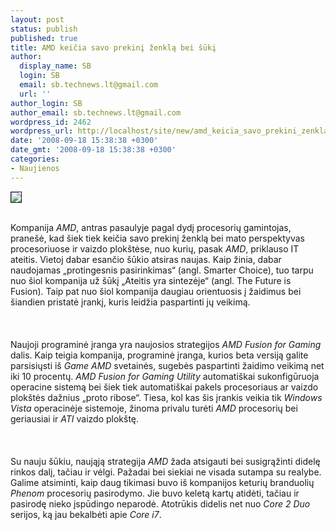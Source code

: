 ```yaml
---
layout: post
status: publish
published: true
title: AMD keičia savo prekinį ženklą bei šūkį
author:
  display_name: SB
  login: SB
  email: sb.technews.lt@gmail.com
  url: ''
author_login: SB
author_email: sb.technews.lt@gmail.com
wordpress_id: 2462
wordpress_url: http://localhost/site/new/amd_keicia_savo_prekini_zenkla_bei_suki/
date: '2008-09-18 15:38:38 +0300'
date_gmt: '2008-09-18 15:38:38 +0300'
categories:
- Naujienos
---
```

<div class="imgright"><img src="http://www.technews.lt/upl/Failai/news_pr-amd-fusion-01a_full.jpg" border="1"></div>
<p><br>Kompanija <i>AMD</i>, antras pasaulyje pagal dydį procesorių gamintojas, pranešė, kad šiek tiek keičia savo prekinį ženklą bei mato perspektyvas procesoriuose ir vaizdo plokštėse, nuo kurių, pasak <i>AMD</i>, priklauso IT ateitis. Vietoj dabar esančio šūkio atsiras naujas. Kaip žinia, dabar naudojamas „protingesnis pasirinkimas“ (angl. Smarter Choice), tuo tarpu nuo šiol kompanija už šūkį „Ateitis yra sintezėje“ (angl. The Future is Fusion). Taip pat nuo šiol kompanija daugiau orientuosis į žaidimus bei šiandien pristatė įrankį, kuris leidžia paspartinti jų veikimą.<br />
<br><br />
<br>Naujoji programinė įranga yra naujosios strategijos <i>AMD Fusion for Gaming</i> dalis. Kaip teigia kompanija, programinė įranga, kurios beta versiją galite parsisiųsti iš <i>Game AMD</i> svetainės, sugebės paspartinti žaidimo veikimą net iki 10 procentų. <i>AMD Fusion for Gaming Utility</i> automatiškai sukonfigūruoja operacine sistemą bei šiek tiek automatiškai pakels procesoriaus ar vaizdo plokštės dažnius „proto ribose“. Tiesa, kol kas šis įrankis veikia tik <i>Windows Vista</i> operacinėje sistemoje, žinoma privalu turėti <i>AMD</i> procesorių bei geriausiai ir <i>ATI</i> vaizdo plokštę.<br />
<br><br />
<br>Su nauju šūkiu, naująją strategija <i>AMD</i> žada atsigauti bei susigrąžinti didelę rinkos dalį, tačiau ir vėlgi. Pažadai bei siekiai ne visada sutampa su realybe. Galime atsiminti, kaip daug tikimasi buvo iš kompanijos keturių branduolių <i>Phenom</i> procesorių pasirodymo. Jie buvo keletą kartų atidėti, tačiau ir pasirodę nieko įspūdingo neparodė. Atotrūkis didelis net nuo <i>Core 2 Duo</i> serijos, ką jau bekalbėti apie <i>Core i7</i>.<br />
<br><br />
<br><br />
<br></p>

